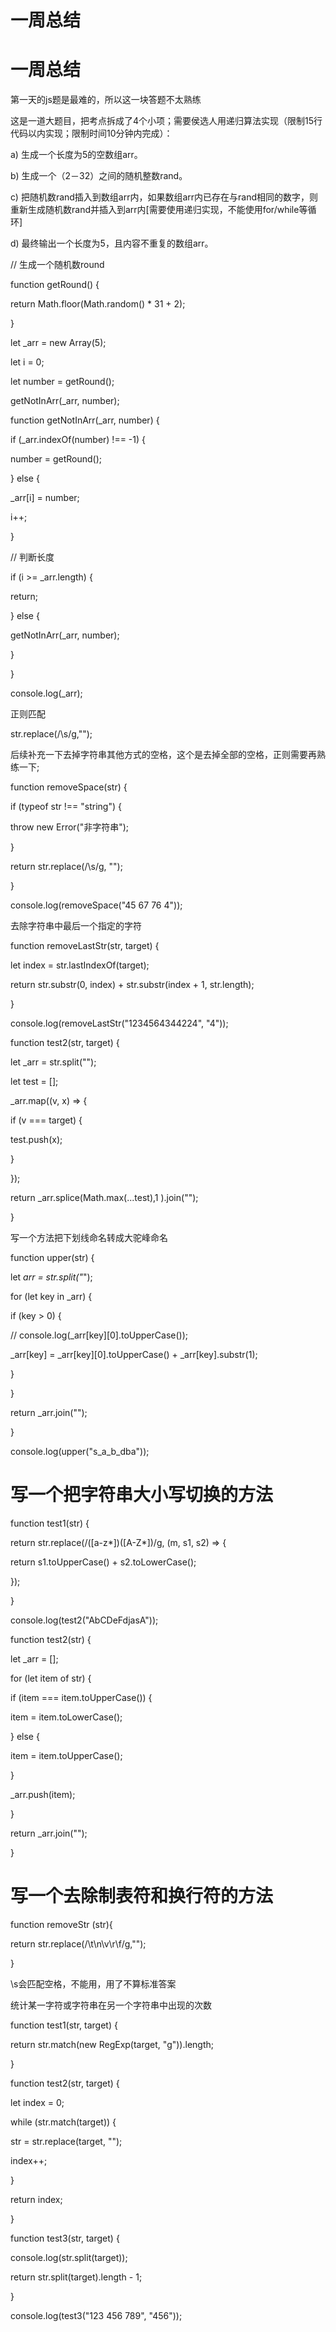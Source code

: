 # 一周总结

# 一周总结

第一天的js题是最难的，所以这一块答题不太熟练

这是一道大题目，把考点拆成了4个小项；需要侯选人用递归算法实现（限制15行代码以内实现；限制时间10分钟内完成）：

a) 生成一个长度为5的空数组arr。

b) 生成一个（2－32）之间的随机整数rand。

c) 把随机数rand插入到数组arr内，如果数组arr内已存在与rand相同的数字，则重新生成随机数rand并插入到arr内[需要使用递归实现，不能使用for/while等循环]

d) 最终输出一个长度为5，且内容不重复的数组arr。

// 生成一个随机数round

function getRound() {

return Math.floor(Math.random() * 31 + 2);

}

let _arr = new Array(5);

let i = 0;

let number = getRound();

getNotInArr(_arr, number);

function getNotInArr(_arr, number) {

if (_arr.indexOf(number) !== -1) {

number = getRound();

} else {

_arr[i] = number;

i++;

}

// 判断长度

if (i >= _arr.length) {

return;

} else {

getNotInArr(_arr, number);

}

}

console.log(_arr);

正则匹配

str.replace(/\s/g,"");

后续补充一下去掉字符串其他方式的空格，这个是去掉全部的空格，正则需要再熟练一下;

function removeSpace(str) {

if (typeof str !== "string") {

throw new Error("非字符串");

}

return str.replace(/\s/g, "");

}

console.log(removeSpace("45 67 76 4"));

去除字符串中最后一个指定的字符

function removeLastStr(str, target) {

let index = str.lastIndexOf(target);

return str.substr(0, index) + str.substr(index + 1, str.length);

}

console.log(removeLastStr("1234564344224", "4"));

function test2(str, target) {

let _arr = str.split("");

let test = [];

_arr.map((v, x) => {

if (v === target) {

test.push(x);

}

});

return _arr.splice(Math.max(...test),1 ).join("");

}

写一个方法把下划线命名转成大驼峰命名

function upper(str) {

let _arr = str.split("_");

for (let key in _arr) {

if (key > 0) {

// console.log(_arr[key][0].toUpperCase());

_arr[key] = _arr[key][0].toUpperCase() + _arr[key].substr(1);

}

}

return _arr.join("");

}

console.log(upper("s_a_b_dba"));

# 写一个把字符串大小写切换的方法

function test1(str) {

return str.replace(/([a-z*])([A-Z*])/g, (m, s1, s2) => {

return s1.toUpperCase() + s2.toLowerCase();

});

}

console.log(test2("AbCDeFdjasA"));

function test2(str) {

let _arr = [];

for (let item of str) {

if (item === item.toUpperCase()) {

item = item.toLowerCase();

} else {

item = item.toUpperCase();

}

_arr.push(item);

}

return _arr.join("");

}

# 写一个去除制表符和换行符的方法

function removeStr (str){

return str.replace(/\t\n\v\r\f/g,"");

}

\s会匹配空格，不能用，用了不算标准答案

统计某一字符或字符串在另一个字符串中出现的次数

function test1(str, target) {

return str.match(new RegExp(target, "g")).length;

}

function test2(str, target) {

let index = 0;

while (str.match(target)) {

str = str.replace(target, "");

index++;

}

return index;

}

function test3(str, target) {

console.log(str.split(target));

return str.split(target).length - 1;

}

console.log(test3("123 456 789", "456"));